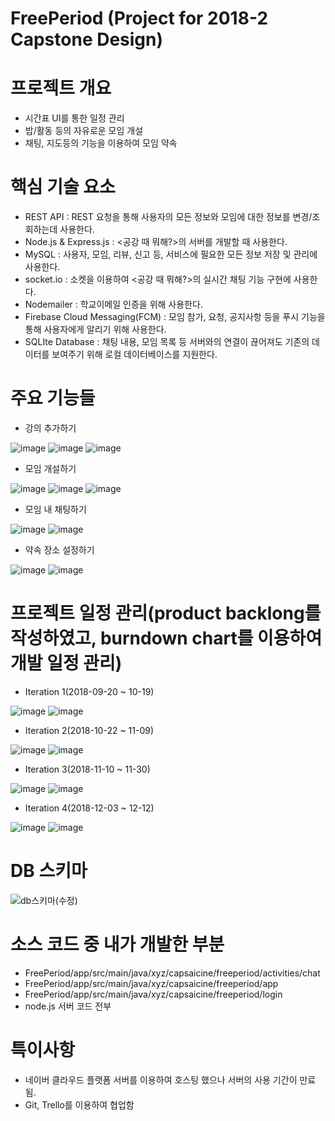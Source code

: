 # FreePeriod (Project for 2018-2 Capstone Design)


# 프로젝트 개요
 - 시간표 UI를 통한 일정 관리
 - 밥/활동 등의 자유로운 모임 개설
 - 채팅, 지도등의 기능을 이용하여 모임 약속


# 핵심 기술 요소
-	REST API : REST 요청을 통해 사용자의 모든 정보와 모임에 대한 정보를 변경/조회하는데 사용한다.
-	Node.js & Express.js : <공강 때 뭐해?>의 서버를 개발할 때 사용한다.
-	MySQL : 사용자, 모임, 리뷰, 신고 등, 서비스에 필요한 모든 정보 저장 및 관리에 사용한다.
-	socket.io : 소켓을 이용하여 <공강 때 뭐해?>의 실시간 채팅 기능 구현에 사용한다.
-	Nodemailer : 학교이메일 인증을 위해 사용한다.
-	Firebase Cloud Messaging(FCM) : 모임 참가, 요청, 공지사항 등을 푸시 기능을 통해 사용자에게 알리기 위해 사용한다.
- SQLIte Database : 채팅 내용, 모임 목록 등 서버와의 연결이 끊어져도 기존의 데이터를 보여주기 위해 로컬 데이터베이스를 지원한다.


# 주요 기능들
- 강의 추가하기

![image](https://user-images.githubusercontent.com/35019895/128050556-ea5ebf1f-6418-4229-8c94-b78edb69056f.png)
![image](https://user-images.githubusercontent.com/35019895/128050592-9fdeb69a-6d5e-49c9-aa0f-865ff71477db.png)
![image](https://user-images.githubusercontent.com/35019895/128050626-2c0f9bf2-8ca2-4f51-bc4d-d0b9a32c7635.png)

- 모임 개설하기

![image](https://user-images.githubusercontent.com/35019895/128051404-2df1545d-2940-4d36-bb72-228e22d41ede.png)
![image](https://user-images.githubusercontent.com/35019895/128051416-3dc59c4d-820a-4908-a7bc-80a59c6378bb.png)
![image](https://user-images.githubusercontent.com/35019895/128051447-5b7564fc-dd8b-4fdd-b0fc-3567310cd1b2.png)

 - 모임 내 채팅하기

![image](https://user-images.githubusercontent.com/35019895/128051662-57e32bcb-a4d5-40ca-8d7b-331bf524ff30.png)
![image](https://user-images.githubusercontent.com/35019895/128051687-1075d519-1334-48dd-8059-680f275fd453.png)

 - 약속 장소 설정하기

![image](https://user-images.githubusercontent.com/35019895/128051839-81a34058-a408-4ee1-ba58-c79cf9860853.png)
![image](https://user-images.githubusercontent.com/35019895/128051847-2bf43fa1-6fd5-4a62-bc82-16dff0ef64c3.png)


# 프로젝트 일정 관리(product backlong를 작성하였고, burndown chart를 이용하여 개발 일정 관리)
 - Iteration 1(2018-09-20 ~ 10-19)

![image](https://user-images.githubusercontent.com/35019895/128057306-950e4962-91fc-472a-a310-ea8b41da2172.png)
![image](https://user-images.githubusercontent.com/35019895/128057315-142dcc48-b470-4024-9695-f7b710e395db.png)

 - Iteration 2(2018-10-22 ~ 11-09)

![image](https://user-images.githubusercontent.com/35019895/128057357-c52fe934-0ef0-4b55-a24e-e1d5e05b7fe4.png)
![image](https://user-images.githubusercontent.com/35019895/128057370-8d94cb23-7a4e-4d27-b3f4-4e9b84139203.png)

 - Iteration 3(2018-11-10 ~ 11-30)

![image](https://user-images.githubusercontent.com/35019895/128057415-a84985a4-5c0f-45cc-8558-8110fe1de614.png)
![image](https://user-images.githubusercontent.com/35019895/128057441-a3cc918b-7b1f-4bff-9b1b-20e180029981.png)

 - Iteration 4(2018-12-03 ~ 12-12)

![image](https://user-images.githubusercontent.com/35019895/128057492-bcff60c6-c7f4-4144-8bf4-3a11b66f6207.png)
![image](https://user-images.githubusercontent.com/35019895/128057511-f5bc6f80-6de0-4c8e-b37b-1971813bf058.png)


# DB 스키마

![db스키마(수정)](https://user-images.githubusercontent.com/35019895/128059442-e08a9065-3f85-4f9b-8fa5-3de5f24f067d.PNG)


# 소스 코드 중 내가 개발한 부분
 - FreePeriod/app/src/main/java/xyz/capsaicine/freeperiod/activities/chat
 - FreePeriod/app/src/main/java/xyz/capsaicine/freeperiod/app
 - FreePeriod/app/src/main/java/xyz/capsaicine/freeperiod/login
 - node.js 서버 코드 전부


# 특이사항
 - 네이버 클라우드 플랫폼 서버를 이용하여 호스팅 했으나 서버의 사용 기간이 만료됨.
 - Git, Trello를 이용하여 협업함
